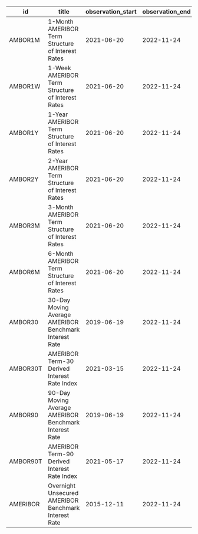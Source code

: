 | id       | title                                                  | observation_start   | observation_end   |
|----------|--------------------------------------------------------|---------------------|-------------------|
| AMBOR1M  | 1-Month AMERIBOR Term Structure of Interest Rates      | 2021-06-20          | 2022-11-24        |
| AMBOR1W  | 1-Week AMERIBOR Term Structure of Interest Rates       | 2021-06-20          | 2022-11-24        |
| AMBOR1Y  | 1-Year AMERIBOR Term Structure of Interest Rates       | 2021-06-20          | 2022-11-24        |
| AMBOR2Y  | 2-Year AMERIBOR Term Structure of Interest Rates       | 2021-06-20          | 2022-11-24        |
| AMBOR3M  | 3-Month AMERIBOR Term Structure of Interest Rates      | 2021-06-20          | 2022-11-24        |
| AMBOR6M  | 6-Month AMERIBOR Term Structure of Interest Rates      | 2021-06-20          | 2022-11-24        |
| AMBOR30  | 30-Day Moving Average AMERIBOR Benchmark Interest Rate | 2019-06-19          | 2022-11-24        |
| AMBOR30T | AMERIBOR Term-30 Derived Interest Rate Index           | 2021-03-15          | 2022-11-24        |
| AMBOR90  | 90-Day Moving Average AMERIBOR Benchmark Interest Rate | 2019-06-19          | 2022-11-24        |
| AMBOR90T | AMERIBOR Term-90 Derived Interest Rate Index           | 2021-05-17          | 2022-11-24        |
| AMERIBOR | Overnight Unsecured AMERIBOR Benchmark Interest Rate   | 2015-12-11          | 2022-11-24        |